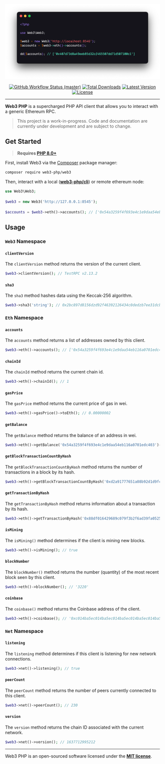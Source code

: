 <p align="center">
    <img src="https://raw.githubusercontent.com/web3-php/art/master/editor-without-bg.png" width="600" alt="Web3 PHP">
    <p align="center">
        <a href="https://github.com/web3-php/web3/actions"><img alt="GitHub Workflow Status (master)" src="https://img.shields.io/github/workflow/status/web3-php/web3/Tests/master"></a>
        <a href="https://packagist.org/packages/web3-php/web3"><img alt="Total Downloads" src="https://img.shields.io/packagist/dt/web3-php/web3"></a>
        <a href="https://packagist.org/packages/web3-php/web3"><img alt="Latest Version" src="https://img.shields.io/packagist/v/web3-php/web3"></a>
        <a href="https://packagist.org/packages/web3-php/web3"><img alt="License" src="https://img.shields.io/packagist/l/web3-php/web3"></a>
    </p>
</p>

------
**Web3 PHP** is a supercharged PHP API client that allows you to interact with a generic Ethereum RPC.

> This project is a work-in-progress. Code and documentation are currently under development and are subject to change.

## Get Started

> **Requires [PHP 8.0+](https://php.net/releases/)**

First, install Web3 via the [Composer](https://getcomposer.org/) package manager:

```bash
composer require web3-php/web3
```

Then, interact with a local (**[web3-php/cli](https://github.com/web3-php/cli)**) or remote ethereum node:

```php
use Web3\Web3;

$web3 = new Web3('http://127.0.0.1:8545');

$accounts = $web3->eth()->accounts(); // ['0x54a3259f4f693e4c1e9daa54eb116a0701edc403', ...]
```

## Usage

### `Web3` Namespace

#### `clientVersion`

The `clientVersion` method returns the version of the current client.

```php
$web3->clientVersion(); // TestRPC v2.13.2
```

#### `sha3`

The `sha3` method hashes data using the Keccak-256 algorithm.

```php
$web3->sha3('string'); // 0x2bc897d8156dzd92f46392126434c0dedzb7ee31dcbcfc6s28
```

### `Eth` Namespace

#### `accounts`

The `accounts` method returns a list of addresses owned by this client.

```php
$web3->eth()->accounts(); // ['0x54a3259f4f693e4c1e9daa54eb116a0701edc403', ...]
```

#### `chainId`

The `chainId` method returns the current chain id.

```php
$web3->eth()->chainId(); // 1
```

#### `gasPrice`

The `gasPrice` method returns the current price of gas in wei.

```php
$web3->eth()->gasPrice()->toEth(); // 0.00000002
```

#### `getBalance`

The `getBalance` method returns the balance of an address in wei.

```php
$web3->eth()->getBalance('0x54a3259f4f693e4c1e9daa54eb116a0701edc403')->toEth(); // 100
```

#### `getBlockTransactionCountByHash`

The `getBlockTransactionCountByHash` method returns the number of transactions in a block by its hash.

```php
$web3->eth()->getBlockTransactionCountByHash('0xd2a91777651a08b92d1d9fc701982c79da2249532cfe41a773a340978f96b5d1'); // 266
```

#### `getTransactionByHash`

The `getTransactionByHash` method returns information about a transaction by its hash.

```php
$web3->eth()->getTransactionByHash('0x88df016429689c079f3b2f6ad39fa052532c56795b733da78a91ebe6a713944b');
```

#### `isMining`

The `isMining()` method determines if the client is mining new blocks.

```php
$web3->eth()->isMining(); // true 
```

#### `blockNumber`

The `blockNumber()` method returns the number (quantity) of the most recent block seen by this client.

```php
$web3->eth()->blockNumber(); // '3220' 
```

#### `coinbase`

The `coinbase()` method returns the Coinbase address of the client.

```php
$web3->eth()->coinbase(); // '0xc014ba5ec014ba5ec014ba5ec014ba5ec014ba5e' 
```

### `Net` Namespace

#### `listening`

The `listening` method determines if this client is listening for new network connections.

```php
$web3->net()->listening(); // true
```

#### `peerCount`

The `peerCount` method returns the number of peers currently connected to this client.

```php
$web3->net()->peerCount(); // 230
```

#### `version`

The `version` method returns the chain ID associated with the current network.

```php
$web3->net()->version(); // 1637712995212
```

---

Web3 PHP is an open-sourced software licensed under the **[MIT license](https://opensource.org/licenses/MIT)**.
